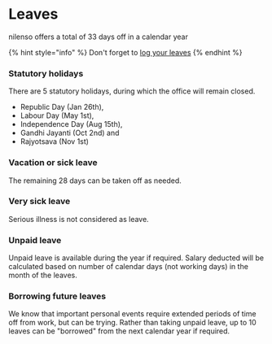 # Leaves

nilenso offers a total of 33 days off in a calendar year

{% hint style="info" %}
Don't forget to [log your leaves](https://app.gitbook.com/@nilenso/s/playbook/process/company/leaves)
{% endhint %}

### Statutory holidays

There are 5 statutory holidays, during which the office will remain closed.

* Republic Day \(Jan 26th\), 
* Labour Day \(May 1st\),
* Independence Day \(Aug 15th\), 
* Gandhi Jayanti \(Oct 2nd\) and 
* Rajyotsava \(Nov 1st\) 

### Vacation or sick leave

The remaining 28 days can be taken off as needed.

### Very sick leave

Serious illness is not considered as leave.

### Unpaid leave

Unpaid leave is available during the year if required. Salary deducted will be calculated based on number of calendar days \(not working days\) in the month of the leaves.

### Borrowing future leaves

We know that important personal events require extended periods of time off from work, but can be trying. Rather than taking unpaid leave, up to 10 leaves can be "borrowed" from the next calendar year if required.

